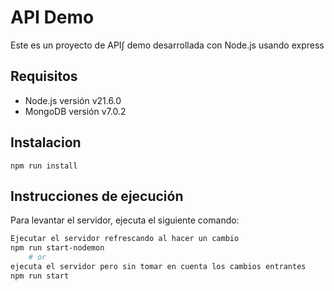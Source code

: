 # API Demo

Este es un proyecto de API∫ demo desarrollada con Node.js usando express

## Requisitos

- Node.js versión v21.6.0
- MongoDB versión v7.0.2

## Instalacion

    npm run install

## Instrucciones de ejecución

Para levantar el servidor, ejecuta el siguiente comando:

```bash
Ejecutar el servidor refrescando al hacer un cambio
npm run start-nodemon
    # or
ejecuta el servidor pero sin tomar en cuenta los cambios entrantes
npm run start
```
